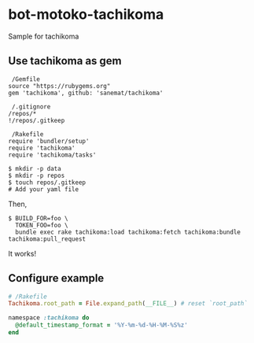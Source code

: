 bot-motoko-tachikoma
====================

Sample for tachikoma

Use tachikoma as gem
----

```
 /Gemfile
source "https://rubygems.org"
gem 'tachikoma', github: 'sanemat/tachikoma'
```

```
 /.gitignore
/repos/*
!/repos/.gitkeep
```

```
 /Rakefile
require 'bundler/setup'
require 'tachikoma'
require 'tachikoma/tasks'
```

```
$ mkdir -p data
$ mkdir -p repos
$ touch repos/.gitkeep
# Add your yaml file
```

Then,

```
$ BUILD_FOR=foo \
  TOKEN_FOO=foo \
  bundle exec rake tachikoma:load tachikoma:fetch tachikoma:bundle tachikoma:pull_request
```

It works!

Configure example
----


```ruby
# /Rakefile
Tachikoma.root_path = File.expand_path(__FILE__) # reset `root_path`

namespace :tachikoma do
  @default_timestamp_format = '%Y-%m-%d-%H-%M-%S%z'
end
```
